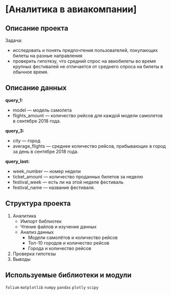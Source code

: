 # [Аналитика в авиакомпании]
## Описание проекта

Задача:

- исследовать и понять предпочтения пользователей, покупающих билеты на разные направления
- проверить гипотезу, что средний спрос на авиобилеты во время крупных фестивалей не отличается от среднего спроса на билеты в обычное время.


## Описание данных

**query_1:**
- model — модель самолета
- flights_amount — количество рейсов для каждой модели самолетов в сентябре 2018 года.

**query_3:**
- city — город
- average_flights — среднее количество рейсов, прибывающих в город за день в сентябре 2018 года.

**query_last:**
- week_number — номер недели
- ticket_amount — количество проданных билетов за неделю
- festival_week — есть ли на этой неделе фестиваль
- festival_name — название фестиваля.

## Структура проекта

1. Аналитика
	- Импорт библиотек
	- Чтение файлов и изучение данных
	- Анализ данных
		- Модели самолётов и количество рейсов
		- Топ-10 городов и количество рейсов
		- Города и количество рейсов
2. Проверка гипотезы
3. Выводы


## Используемые библиотеки и модули
`folium` `matplotlib` `numpy` `pandas` `plotly` `scipy`
